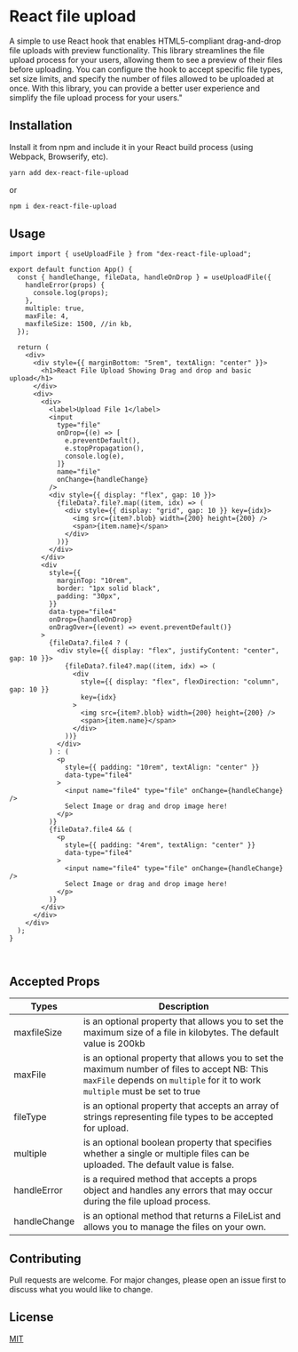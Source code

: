# React file upload

A simple to use React hook that enables HTML5-compliant drag-and-drop file uploads with preview functionality. This library streamlines the file upload process for your users, allowing them to see a preview of their files before uploading. You can configure the hook to accept specific file types, set size limits, and specify the number of files allowed to be uploaded at once. With this library, you can provide a better user experience and simplify the file upload process for your users."

## Installation

Install it from npm and include it in your React build process (using Webpack, Browserify, etc).

```bash
yarn add dex-react-file-upload
```

or

```bash
npm i dex-react-file-upload
```

## Usage

```tsx
import import { useUploadFile } from "dex-react-file-upload";

export default function App() {
  const { handleChange, fileData, handleOnDrop } = useUploadFile({
    handleError(props) {
      console.log(props);
    },
    multiple: true,
    maxFile: 4,
    maxfileSize: 1500, //in kb,
  });

  return (
    <div>
      <div style={{ marginBottom: "5rem", textAlign: "center" }}>
        <h1>React File Upload Showing Drag and drop and basic upload</h1>
      </div>
      <div>
        <div>
          <label>Upload File 1</label>
          <input
            type="file"
            onDrop={(e) => [
              e.preventDefault(),
              e.stopPropagation(),
              console.log(e),
            ]}
            name="file"
            onChange={handleChange}
          />
          <div style={{ display: "flex", gap: 10 }}>
            {fileData?.file?.map((item, idx) => (
              <div style={{ display: "grid", gap: 10 }} key={idx}>
                <img src={item?.blob} width={200} height={200} />
                <span>{item.name}</span>
              </div>
            ))}
          </div>
        </div>
        <div
          style={{
            marginTop: "10rem",
            border: "1px solid black",
            padding: "30px",
          }}
          data-type="file4"
          onDrop={handleOnDrop}
          onDragOver={(event) => event.preventDefault()}
        >
          {fileData?.file4 ? (
            <div style={{ display: "flex", justifyContent: "center", gap: 10 }}>
              {fileData?.file4?.map((item, idx) => (
                <div
                  style={{ display: "flex", flexDirection: "column", gap: 10 }}
                  key={idx}
                >
                  <img src={item?.blob} width={200} height={200} />
                  <span>{item.name}</span>
                </div>
              ))}
            </div>
          ) : (
            <p
              style={{ padding: "10rem", textAlign: "center" }}
              data-type="file4"
            >
              <input name="file4" type="file" onChange={handleChange} />
              Select Image or drag and drop image here!
            </p>
          )}
          {fileData?.file4 && (
            <p
              style={{ padding: "4rem", textAlign: "center" }}
              data-type="file4"
            >
              <input name="file4" type="file" onChange={handleChange} />
              Select Image or drag and drop image here!
            </p>
          )}
        </div>
      </div>
    </div>
  );
}



```

## Accepted Props

| Types        | Description                                                                                                                                                                 |
| ------------ | --------------------------------------------------------------------------------------------------------------------------------------------------------------------------- |
| maxfileSize  | is an optional property that allows you to set the maximum size of a file in kilobytes. The default value is 200kb                                                          |
| maxFile      | is an optional property that allows you to set the maximum number of files to accept NB: This `maxFile` depends on `multiple` for it to work `multiple` must be set to true |
| fileType     | is an optional property that accepts an array of strings representing file types to be accepted for upload.                                                                 |
| multiple     | is an optional boolean property that specifies whether a single or multiple files can be uploaded. The default value is false.                                              |
| handleError  | is a required method that accepts a props object and handles any errors that may occur during the file upload process.                                                      |
| handleChange | is an optional method that returns a FileList and allows you to manage the files on your own.                                                                               |

## Contributing

Pull requests are welcome. For major changes, please open an issue first
to discuss what you would like to change.

## License

[MIT](https://choosealicense.com/licenses/mit/)
